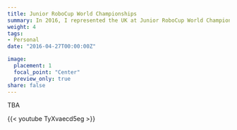 ```yaml
---
title: Junior RoboCup World Championships
summary: In 2016, I represented the UK at Junior RoboCup World Championships.
weight: 4
tags:
- Personal
date: "2016-04-27T00:00:00Z"

image:
  placement: 1
  focal_point: "Center"
  preview_only: true
share: false
---
```


TBA

{{< youtube TyXvaecd5eg >}}
